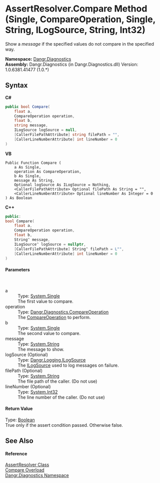# AssertResolver.Compare Method (Single, CompareOperation, Single, String, ILogSource, String, Int32)
 

Show a *message* if the specified values do not compare in the specified way.

**Namespace:**&nbsp;<a href="N_Dangr_Diagnostics">Dangr.Diagnostics</a><br />**Assembly:**&nbsp;Dangr.Diagnostics (in Dangr.Diagnostics.dll) Version: 1.0.6381.41477 (1.0.*)

## Syntax

**C#**<br />
``` C#
public bool Compare(
	float a,
	CompareOperation operation,
	float b,
	string message,
	ILogSource logSource = null,
	[CallerFilePathAttribute] string filePath = "",
	[CallerLineNumberAttribute] int lineNumber = 0
)
```

**VB**<br />
``` VB
Public Function Compare ( 
	a As Single,
	operation As CompareOperation,
	b As Single,
	message As String,
	Optional logSource As ILogSource = Nothing,
	<CallerFilePathAttribute> Optional filePath As String = "",
	<CallerLineNumberAttribute> Optional lineNumber As Integer = 0
) As Boolean
```

**C++**<br />
``` C++
public:
bool Compare(
	float a, 
	CompareOperation operation, 
	float b, 
	String^ message, 
	ILogSource^ logSource = nullptr, 
	[CallerFilePathAttribute] String^ filePath = L"", 
	[CallerLineNumberAttribute] int lineNumber = 0
)
```


#### Parameters
&nbsp;<dl><dt>a</dt><dd>Type: <a href="http://msdn2.microsoft.com/en-us/library/3www918f" target="_blank">System.Single</a><br />The first value to compare.</dd><dt>operation</dt><dd>Type: <a href="T_Dangr_Diagnostics_CompareOperation">Dangr.Diagnostics.CompareOperation</a><br />The <a href="T_Dangr_Diagnostics_CompareOperation">CompareOperation</a> to perform.</dd><dt>b</dt><dd>Type: <a href="http://msdn2.microsoft.com/en-us/library/3www918f" target="_blank">System.Single</a><br />The second value to compare.</dd><dt>message</dt><dd>Type: <a href="http://msdn2.microsoft.com/en-us/library/s1wwdcbf" target="_blank">System.String</a><br />The message to show.</dd><dt>logSource (Optional)</dt><dd>Type: <a href="T_Dangr_Logging_ILogSource">Dangr.Logging.ILogSource</a><br />The <a href="T_Dangr_Logging_ILogSource">ILogSource</a> used to log messages on failure.</dd><dt>filePath (Optional)</dt><dd>Type: <a href="http://msdn2.microsoft.com/en-us/library/s1wwdcbf" target="_blank">System.String</a><br />The file path of the caller. (Do not use)</dd><dt>lineNumber (Optional)</dt><dd>Type: <a href="http://msdn2.microsoft.com/en-us/library/td2s409d" target="_blank">System.Int32</a><br />The line number of the caller. (Do not use)</dd></dl>

#### Return Value
Type: <a href="http://msdn2.microsoft.com/en-us/library/a28wyd50" target="_blank">Boolean</a><br />True only if the assert condition passed. Otherwise false.

## See Also


#### Reference
<a href="T_Dangr_Diagnostics_AssertResolver">AssertResolver Class</a><br /><a href="Overload_Dangr_Diagnostics_AssertResolver_Compare">Compare Overload</a><br /><a href="N_Dangr_Diagnostics">Dangr.Diagnostics Namespace</a><br />